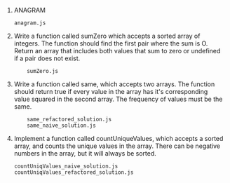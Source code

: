 1.  ANAGRAM

        anagram.js

2.  Write a function called sumZero which accepts a sorted
    array of integers. The function should find the first pair
    where the sum is O. Return an array that includes both
    values that sum to zero or undefined if a pair does not exist.

            sumZero.js

3.  Write a function called same, which accepts two arrays.
    The function should return true if every value in the
    array has it's corresponding value squared in the second
    array. The frequency of values must be the same.

            same_refactored_solution.js
            same_naive_solution.js

4.  Implement a function called countUniqueValues, which accepts a sorted array, and counts the unique values in the array. There can be negative numbers in the array, but it will always be sorted.

        countUniqValues_naive_solution.js
        countUniqValues_refactored_solution.js
